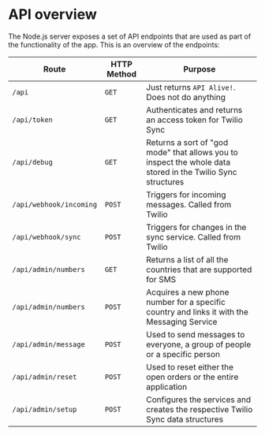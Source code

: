 # API overview

The Node.js server exposes a set of API endpoints that are used as part of the functionality of the app. This is an overview of the endpoints:

| Route | HTTP Method | Purpose |
| ----- | ----------- | ------- |
| `/api` | `GET` | Just returns `API Alive!`. Does not do anything |
| `/api/token` | `GET` | Authenticates and returns an access token for Twilio Sync |
| `/api/debug` | `GET` | Returns a sort of "god mode" that allows you to inspect the whole data stored in the Twilio Sync structures |
| `/api/webhook/incoming` | `POST` | Triggers for incoming messages. Called from Twilio |
| `/api/webhook/sync` | `POST` | Triggers for changes in the sync service. Called from Twilio |
| `/api/admin/numbers` | `GET` | Returns a list of all the countries that are supported for SMS |
| `/api/admin/numbers` | `POST` | Acquires a new phone number for a specific country and links it with the Messaging Service |
| `/api/admin/message` | `POST` | Used to send messages to everyone, a group of people or a specific person |
| `/api/admin/reset` | `POST` | Used to reset either the open orders or the entire application |
| `/api/admin/setup` | `POST` | Configures the services and creates the respective Twilio Sync data structures |